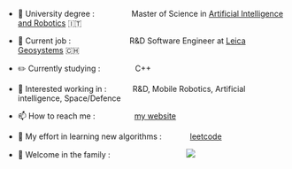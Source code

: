 - 📕 University degree : &nbsp; &nbsp; &nbsp; &nbsp; &nbsp; &nbsp; &nbsp; &nbsp;  Master of Science in [Artificial Intelligence and Robotics](https://corsidilaurea.uniroma1.it/en/corso/2021/30431/home) 🇮🇹
 
- 💼 Current job : &nbsp; &nbsp; &nbsp; &nbsp; &nbsp; &nbsp; &nbsp; &nbsp; &nbsp; &nbsp; &nbsp; &nbsp; &nbsp; 
R&D Software Engineer at [Leica Geosystems](https://leica-geosystems.com/) 🇨🇭
 
- ✏️ Currently studying :       &nbsp; &nbsp; &nbsp; &nbsp; &nbsp; &nbsp; &nbsp;&nbsp;        C++

- 👔 Interested working in :       &nbsp; &nbsp; &nbsp; &nbsp; &nbsp;&nbsp;            R&D, Mobile Robotics, Artificial intelligence, Space/Defence

- 📫 How to reach me :                     &nbsp; &nbsp; &nbsp; &nbsp;&nbsp; &nbsp; &nbsp; &nbsp; &nbsp;  [my website](https://micheleciciolla.github.io/)

- 🎃 My effort in learning new algorithms : &nbsp; &nbsp; &nbsp; &nbsp;  &nbsp; &nbsp;  [leetcode](https://leetcode.com/micheleciciolla/)

- 👋 Welcome in the family :                 &nbsp; &nbsp; &nbsp; &nbsp; &nbsp; &nbsp; &nbsp; &nbsp; &nbsp; &nbsp; &nbsp; &nbsp; &nbsp; &nbsp; &nbsp; &nbsp; &nbsp;    ![](https://komarev.com/ghpvc/?username=your-github-username&color=yellow&style=flat)
